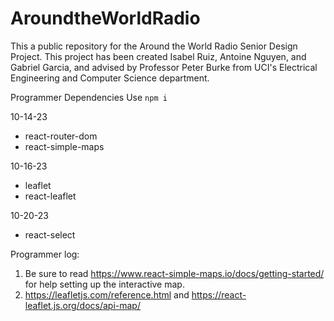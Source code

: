 # AroundtheWorldRadio

This a public repository for the Around the World Radio Senior Design Project. This project has been created Isabel Ruiz, Antoine Nguyen, and Gabriel Garcia, and advised by Professor Peter Burke from UCI's Electrical Engineering and Computer Science department. 

Programmer Dependencies
Use `npm i`

10-14-23
* react-router-dom
* react-simple-maps

10-16-23
* leaflet
* react-leaflet

10-20-23
* react-select

Programmer log:
1. Be sure to read https://www.react-simple-maps.io/docs/getting-started/ for help setting up the interactive map. 
2. https://leafletjs.com/reference.html and https://react-leaflet.js.org/docs/api-map/
